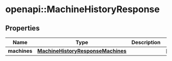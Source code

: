 # openapi::MachineHistoryResponse

## Properties
Name | Type | Description | Notes
------------ | ------------- | ------------- | -------------
**machines** | [**MachineHistoryResponseMachines**](MachineHistoryResponse_machines.md) |  | [optional] 


